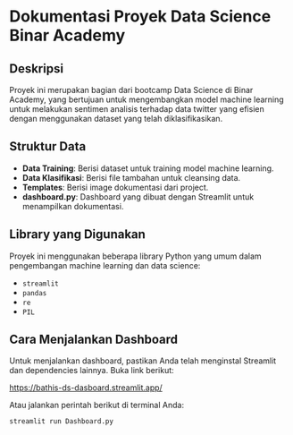 # Dokumentasi Proyek Data Science Binar Academy

## Deskripsi
Proyek ini merupakan bagian dari bootcamp Data Science di Binar Academy, yang bertujuan untuk mengembangkan model machine learning untuk melakukan sentimen analisis terhadap data twitter yang efisien dengan menggunakan dataset yang telah diklasifikasikan.

## Struktur Data
- **Data Training**: Berisi dataset untuk training model machine learning.
- **Data Klasifikasi**: Berisi file tambahan untuk cleansing data.
- **Templates**: Berisi image dokumentasi dari project.
- **dashboard.py**: Dashboard yang dibuat dengan Streamlit untuk menampilkan dokumentasi.

## Library yang Digunakan
Proyek ini menggunakan beberapa library Python yang umum dalam pengembangan machine learning dan data science:
- `streamlit`
- `pandas`
- `re`
- `PIL`

## Cara Menjalankan Dashboard
Untuk menjalankan dashboard, pastikan Anda telah menginstal Streamlit dan dependencies lainnya. 
Buka link berikut:

https://bathis-ds-dasboard.streamlit.app/

Atau jalankan perintah berikut di terminal Anda:
```bash
streamlit run Dashboard.py
